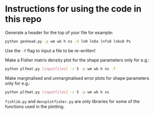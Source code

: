 # Instructions for using the code in this repo

Generate a header for the top of your file for example:

```bash
python genhead.py -p wm wb h ns -d lnH lnDa lnfs8 lnbs8 Ps
```
Use the `-f` flag to input a file to be re-written!

Make a Fisher matrix density plot for the shape parameters only for e.g.:

```bash
python plfmat.py [inputfiles] -c 5 -p wm wb h ns -f
```

Make marginalised and unmarginalised error plots for shape parameters only for e.g.:

```bash
python plfmat.py [inputfiles] -c 5 -p wm wb h ns
```

`fishlib.py` and `densplotfisher.py` are only libraries for some of the functions used in the plotting.
